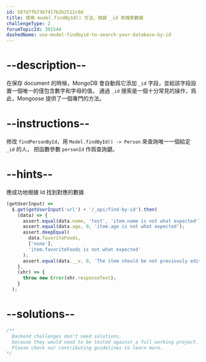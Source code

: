 ```yaml
---
id: 587d7fb7367417b2b2512c0d
title: 使用 model.findById() 方法，根據 _id 來搜索數據
challengeType: 2
forumTopicId: 301544
dashedName: use-model-findbyid-to-search-your-database-by-id
---
```


# --description--

在保存 document 的時候，MongoDB 會自動爲它添加 `_id` 字段，並給該字段設置一個唯一的僅包含數字和字母的值。 通過 `_id` 搜索是一個十分常見的操作，爲此，Mongoose 提供了一個專門的方法。

# --instructions--

修改 `findPersonById`，用 `Model.findById() -> Person` 來查詢唯一一個給定 `_id` 的人， 把函數參數 `personId` 作爲查詢鍵。

# --hints--

應成功地根據 Id 找到對應的數據

```js
(getUserInput) =>
  $.get(getUserInput('url') + '/_api/find-by-id').then(
    (data) => {
      assert.equal(data.name, 'test', 'item.name is not what expected');
      assert.equal(data.age, 0, 'item.age is not what expected');
      assert.deepEqual(
        data.favoriteFoods,
        ['none'],
        'item.favoriteFoods is not what expected'
      );
      assert.equal(data.__v, 0, 'The item should be not previously edited');
    },
    (xhr) => {
      throw new Error(xhr.responseText);
    }
  );
```

# --solutions--

```js
/**
  Backend challenges don't need solutions, 
  because they would need to be tested against a full working project. 
  Please check our contributing guidelines to learn more.
*/
```
